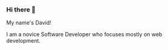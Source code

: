 <h3>Hi there 👋<br /></h3>

My name's David! <br />

I am a novice Software Developer who focuses mostly on web development. <br />
